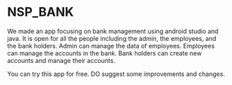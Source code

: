 # NSP_BANK
We made an app focusing on bank management using android studio and java.
It is open for all the people including the admin, the employees, and the bank holders.
Admin can manage the data of employees.
Employees can manage the accounts in the bank.
Bank holders can create new accounts and manage their accounts.

You can try this app for free.
DO suggest some improvements and changes.
